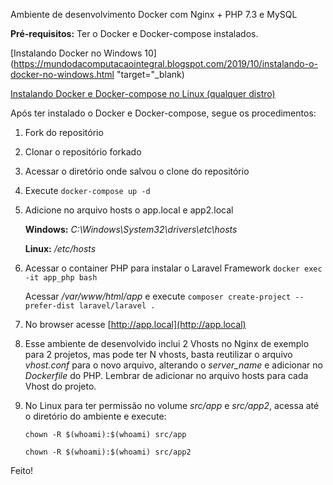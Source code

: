 
Ambiente de desenvolvimento Docker com Nginx + PHP 7.3 e MySQL

**Pré-requisitos:** Ter o Docker e Docker-compose instalados.


[Instalando Docker no Windows 10](https://mundodacomputacaointegral.blogspot.com/2019/10/instalando-o-docker-no-windows.html "target="_blank)

[Instalando Docker e Docker-compose no Linux (qualquer distro)](https://mundodacomputacaointegral.blogspot.com/2019/10/instalando-docker-e-docker-compose-no-Linux.html)

Após ter instalado o Docker e Docker-compose, segue os procedimentos: 

1. Fork do repositório

2. Clonar o repositório forkado

3. Acessar o diretório onde salvou o clone do repositório

4. Execute `docker-compose up -d`

5. Adicione no arquivo hosts o app.local e app2.local

   **Windows:** _C:\Windows\System32\drivers\etc\hosts_

   **Linux:** _/etc/hosts_
   
6. Acessar o container PHP para instalar o Laravel Framework
   `docker exec -it app_php bash`
   
   Acessar _/var/www/html/app_ e execute `composer create-project --prefer-dist laravel/laravel .`
   
7. No browser acesse [http://app.local](http://app.local)

8. Esse ambiente de desenvolvido inclui 2 Vhosts no Nginx de exemplo para 2 projetos, mas pode ter N vhosts, basta reutilizar o arquivo _vhost.conf_ para o novo arquivo, alterando o _server_name_ e adicionar no _Dockerfile_ do PHP. Lembrar de adicionar no arquivo hosts para cada Vhost do projeto.

9. No Linux para ter permissão no volume _src/app_ e _src/app2_, acessa até o diretório do ambiente e execute:

   `chown -R $(whoami):$(whoami) src/app` 

   `chown -R $(whoami):$(whoami) src/app2`

Feito!


